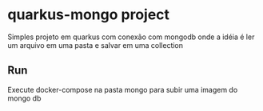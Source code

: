 # quarkus-mongo project

Simples projeto em quarkus com conexão com mongodb onde a idéia é ler um arquivo em uma pasta e salvar em uma collection

 ## Run
 Execute docker-compose na pasta mongo para subir uma imagem do mongo db